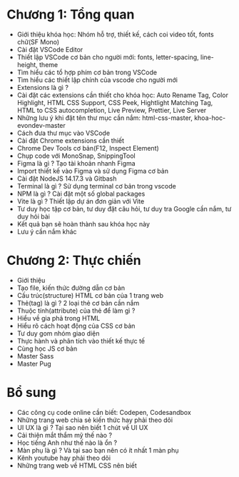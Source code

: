 # Chương 1: Tổng quan

- Giới thiệu khóa học: Nhóm hỗ trợ, thiết kế, cách coi video tốt, fonts chữ(SF Mono)
- Cài đặt VSCode Editor
- Thiết lập VSCode cơ bản cho người mới: fonts, letter-spacing, line-height, theme
- Tìm hiểu các tổ hợp phím cơ bản trong VSCode
- Tìm hiểu các thiết lập chính của vscode cho người mới
- Extensions là gì ?
- Cài đặt các extensions cần thiết cho khóa học: Auto Rename Tag, Color Highlight, HTML CSS Support, CSS Peek, Hightlight Matching Tag, HTML to CSS autocompletion, Live Preview, Prettier, Live Server
- Những lưu ý khi đặt tên thư mục cần nắm: html-css-master, khoa-hoc-evondev-master
- Cách đưa thư mục vào VSCode
- Cài đặt Chrome extensions cần thiết
- Chrome Dev Tools cơ bản(F12, Inspect Element)
- Chụp code với MonoSnap, SnippingTool
- Figma là gì ? Tạo tài khoản nhanh Figma
- Import thiết kế vào Figma và sử dụng Figma cơ bản
- Cài đặt NodeJS 14.17.3 và Gitbash
- Terminal là gì ? Sử dụng terminal cơ bản trong vscode
- NPM là gì ? Cài đặt một số global packages
- Vite là gì ? Thiết lập dự án đơn giản với Vite
- Tư duy học tập cơ bản, tư duy đặt câu hỏi, tư duy tra Google cần nắm, tư duy hỏi bài
- Kết quả bạn sẽ hoàn thành sau khóa học này
- Lưu ý cần nắm khác

# Chương 2: Thực chiến

- Giới thiệu
- Tạo file, kiến thức đường dẫn cơ bản
- Cấu trúc(structure) HTML cơ bản của 1 trang web
- Thẻ(tag) là gì ? 2 loại thẻ cơ bản cần nắm
- Thuộc tính(attribute) của thẻ để làm gì ?
- Hiểu về gia phả trong HTML
- Hiểu rõ cách hoạt động của CSS cơ bản
- Tư duy gom nhóm giao diện
- Thực hành và phân tích vào thiết kế thực tế
- Cùng học JS cơ bản
- Master Sass
- Master Pug

# Bổ sung

- Các công cụ code online cần biết: Codepen, Codesandbox
- Những trang web chia sẻ kiến thức hay phải theo dõi
- UI UX là gì ? Tại sao nên biết 1 chút về UI UX
- Cải thiện mắt thẩm mỹ thế nào ?
- Học tiếng Anh như thế nào là ổn ?
- Màn phụ là gì ? Và tại sao bạn nên có ít nhất 1 màn phụ
- Kênh youtube hay phải theo dõi
- Những trang web về HTML CSS nên biết
